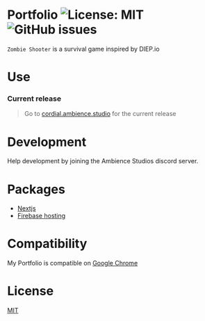 # Portfolio ![License: MIT](https://img.shields.io/badge/license-MIT-brightgreen) ![GitHub issues](https://img.shields.io/github/issues/LCordial/myportfolio)
`Zombie Shooter` is a survival game inspired by DIEP.io

# Use
### Current release
> Go to [cordial.ambience.studio](https://cordial.ambience.studio) for the current release

# Development
Help development by joining the Ambience Studios discord server.

# Packages
* [Nextjs](https://nextjs.org/)
* [Firebase hosting](https://firebase.google.com/)

# Compatibility
My Portfolio is compatible on [Google Chrome](https://www.google.com/intl/en_au/chrome/)

# License
[MIT](https://github.com/LCordial/p5ZombieShooter/blob/master/LICENSE)
